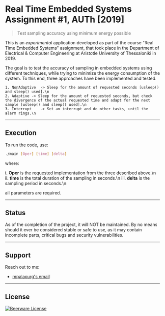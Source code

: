 # Real Time Embedded Systems Assignment #1, AUTh [2019]
> Test sampling accuracy using minimum energy possible

This is an *experimental* application developed as part of the course "Real Time Embedded Systems" assignment, that took place in the Department of Electrical & Computer Engineering at Aristotle University of Thessaloniki in 2019.

The goal is to test the accuracy of sampling in embedded systems using different techniques, while trying to minimize the energy consumption of the system. 
To this end, three approaches have been implemented and tested.

	1. NonAdaptive	-> Sleep for the amount of requested seconds [usleep() and sleep() used].\n
	2. Adaptive	-> Sleep for the amount of requested seconds, but check the divergence of the actual requested time and adapt for the next sample [usleep() and sleep() used].\n	
	3. Interrupt	-> Set an interrupt and do other tasks, until the alarm rings.\n
---

## Execution

To run the code, use:
```sh
./main [Oper] [time] [delta]
```
where:

 i. **Oper** is the requested implementation from the three described above.\n
 ii. **time** is the total duration of the sampling in seconds.\n
 iii. **delta** is the sampling period in seconds.\n

all parameters are required.

---

## Status

As of the completion of the project, it will NOT be maintained. By no means should it ever be considered stable or safe to use, as it may contain incomplete parts, critical bugs and security vulnerabilities.

---

## Support

Reach out to me:

- [mpalaourg's email](mailto:gbalaouras@gmail.com "gbalaouras@gmail.com")

---

## License

[![Beerware License](https://img.shields.io/badge/license-beerware%20%F0%9F%8D%BA-blue.svg)](https://github.com/mpalaourg/RTES_TASK1/blob/master/LICENCE.md)